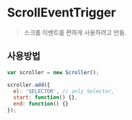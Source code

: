 # ScrollEventTrigger
> 스크롤 이벤트를 편하게 사용하려고 만듦.

## 사용방법
```javascript
var scroller = new Scroller();

scroller.add({
  el: 'SELECTOR', // only Selector,
  start: function() {},
  end: function() {}
});
```